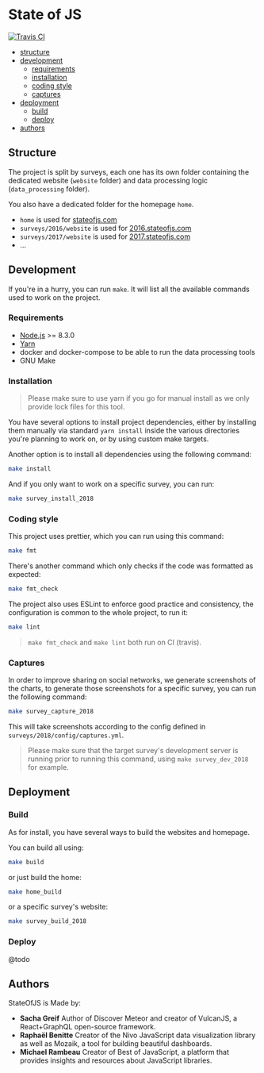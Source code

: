 # State of JS

[![Travis CI][travis-image]][travis-url]

- [structure](#structure)
- [development](#development)
    - [requirements](#requirements)
    - [installation](#installation)
    - [coding style](#coding-style)
    - [captures](#captures)
- [deployment](#deployment)
    - [build](#build)
    - [deploy](#deploy)
- [authors](#authors)   

## Structure

The project is split by surveys, each one has its own folder containing
the dedicated website (`website` folder) and data processing logic
(`data_processing` folder).

You also have a dedicated folder for the homepage `home`.

- `home` is used for [stateofjs.com](https://stateofjs.com)
- `surveys/2016/website` is used for [2016.stateofjs.com](https://2016.stateofjs.com)
- `surveys/2017/website` is used for [2017.stateofjs.com](https://2017.stateofjs.com)
- …

## Development

If you're in a hurry, you can run `make`. It will list all the available commands
used to work on the project.

### Requirements

- [Node.js](https://nodejs.org/) >= 8.3.0
- [Yarn](https://yarnpkg.com/)
- docker and docker-compose to be able to run the data processing tools
- GNU Make

### Installation

> Please make sure to use yarn if you go for manual install
as we only provide lock files for this tool.

You have several options to install project dependencies, either by installing them manually via standard `yarn install` inside the various
directories you're planning to work on, or by using custom make targets.

Another option is to install all dependencies using the following command:

```bash
make install
```

And if you only want to work on a specific survey, you can run:

```bash
make survey_install_2018
```

### Coding style

This project uses prettier, which you can run using this command:

```bash
make fmt
```

There's another command which only checks if the code was formatted as expected:

```bash
make fmt_check
```

The project also uses ESLint to enforce good practice and consistency,
the configuration is common to the whole project, to run it:

```bash
make lint
```

> `make fmt_check` and `make lint` both run on CI (travis).

### Captures

In order to improve sharing on social networks, we generate screenshots
of the charts, to generate those screenshots for a specific survey,
you can run the following command:

```bash
make survey_capture_2018
```

This will take screenshots according to the config
defined in `surveys/2018/config/captures.yml`.

> Please make sure that the target survey's development server is running
prior to running this command, using `make survey_dev_2018` for example.

## Deployment

### Build

As for install, you have several ways to build the websites and homepage.

You can build all using:

```bash
make build
```

or just build the home:

```bash
make home_build
```

or a specific survey's website:

```bash
make survey_build_2018
```

### Deploy

@todo

## Authors

StateOfJS is Made by:

- **Sacha Greif** Author of Discover Meteor and creator of VulcanJS,
  a React+GraphQL open-source framework.
- **Raphaël Benitte** Creator of the Nivo JavaScript data visualization library
  as well as Mozaik, a tool for building beautiful dashboards.
- **Michael Rambeau** Creator of Best of JavaScript, a platform that provides
  insights and resources about JavaScript libraries.

[travis-image]: https://img.shields.io/travis/StateOfJS/StateOfJS.svg?style=flat-square
[travis-url]: https://travis-ci.org/StateOfJS/StateOfJS
